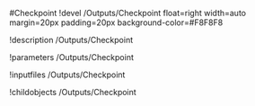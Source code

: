 <!-- MOOSE Object Documentation Stub: Remove this when content is added. -->
#Checkpoint
!devel /Outputs/Checkpoint float=right width=auto margin=20px padding=20px background-color=#F8F8F8

!description /Outputs/Checkpoint

!parameters /Outputs/Checkpoint

!inputfiles /Outputs/Checkpoint

!childobjects /Outputs/Checkpoint
